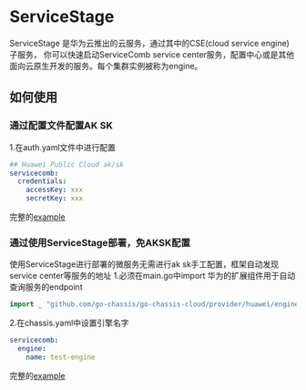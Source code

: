 # ServiceStage
ServiceStage 是华为云推出的云服务，通过其中的CSE(cloud service engine)子服务，
你可以快速启动ServiceComb service center服务，配置中心或是其他面向云原生开发的服务。每个集群实例被称为engine。

## 如何使用
### 通过配置文件配置AK SK
1.在auth.yaml文件中进行配置

```yaml
## Huawei Public Cloud ak/sk
servicecomb:
  credentials:
    accessKey: xxx
    secretKey: xxx
```

完整的[example](https://github.com/go-chassis/go-chassis-examples/tree/master/huaweicse)
### 通过使用ServiceStage部署，免AKSK配置
使用ServiceStage进行部署的微服务无需进行ak sk手工配置，框架自动发现service center等服务的地址
1.必须在main.go中import 华为的扩展组件用于自动查询服务的endpoint

```go
import _ "github.com/go-chassis/go-chassis-cloud/provider/huawei/engine"
```
2.在chassis.yaml中设置引擎名字
```yaml
servicecomb:
  engine:
    name: test-engine
```
完整的[example](https://github.com/go-chassis/go-chassis-cloud/tree/master/example)
